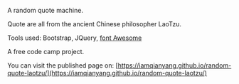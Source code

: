 A random quote machine.

Quote are all from the ancient Chinese philosopher LaoTzu.

Tools used: Bootstrap, JQuery, [font Awesome](http://fontawesome.io/)

A free code camp project.

You can visit the published page on: [https://iamqianyang.github.io/random-quote-laotzu/](https://iamqianyang.github.io/random-quote-laotzu/)